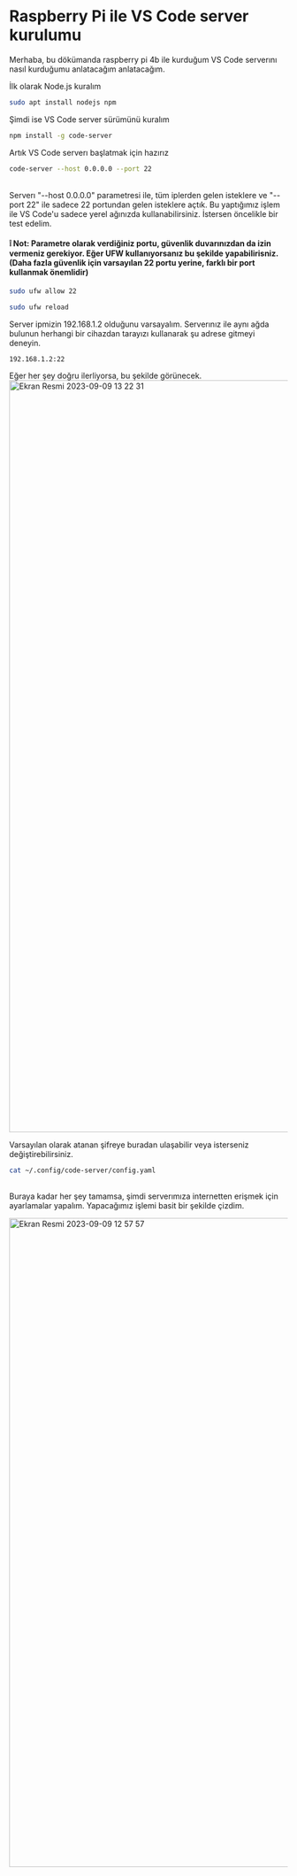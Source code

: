# Raspberry Pi ile VS Code server kurulumu

Merhaba, bu dökümanda raspberry pi 4b ile kurduğum VS Code serverını nasıl kurduğumu anlatacağım anlatacağım.<br>

İlk olarak Node.js kuralım
```Bash
sudo apt install nodejs npm
```

Şimdi ise VS Code server sürümünü kuralım
```Bash
npm install -g code-server
```

Artık VS Code serverı başlatmak için hazırız
```Bash
code-server --host 0.0.0.0 --port 22
```
<br>Serverı "--host 0.0.0.0" parametresi ile, tüm iplerden gelen isteklere ve "--port 22" ile sadece 22 portundan gelen isteklere açtık. Bu yaptığımız işlem ile VS Code'u sadece yerel ağınızda kullanabilirsiniz. İstersen öncelikle bir test edelim.

#### ❕ Not: Parametre olarak verdiğiniz portu, güvenlik duvarınızdan da izin vermeniz gerekiyor. Eğer UFW kullanıyorsanız bu şekilde yapabilirisniz. (Daha fazla güvenlik için varsayılan 22 portu yerine, farklı bir port kullanmak önemlidir)
```Bash
sudo ufw allow 22
```
```Bash
sudo ufw reload
```

Server ipmizin 192.168.1.2 olduğunu varsayalım. Serverınız ile aynı ağda bulunun herhangi bir cihazdan tarayızı kullanarak şu adrese gitmeyi deneyin.
```URL
192.168.1.2:22
```
Eğer her şey doğru ilerliyorsa, bu şekilde görünecek.
<img width="1359" alt="Ekran Resmi 2023-09-09 13 22 31" src="https://github.com/Muratmirsad/raspberry-vscode-server/assets/57044743/866e7979-2876-4fb4-84bd-a7ea120e6dc4">

Varsayılan olarak atanan şifreye buradan ulaşabilir veya isterseniz değiştirebilirsiniz.
```Bash
cat ~/.config/code-server/config.yaml
```

<br>Buraya kadar her şey tamamsa, şimdi serverımıza internetten erişmek için ayarlamalar yapalım. Yapacağımız işlemi basit bir şekilde çizdim.

<img width="1173" alt="Ekran Resmi 2023-09-09 12 57 57" src="https://github.com/Muratmirsad/raspberry-vscode-server/assets/57044743/6fe5dbbc-0ee3-41b0-a16d-3a114959458c">
